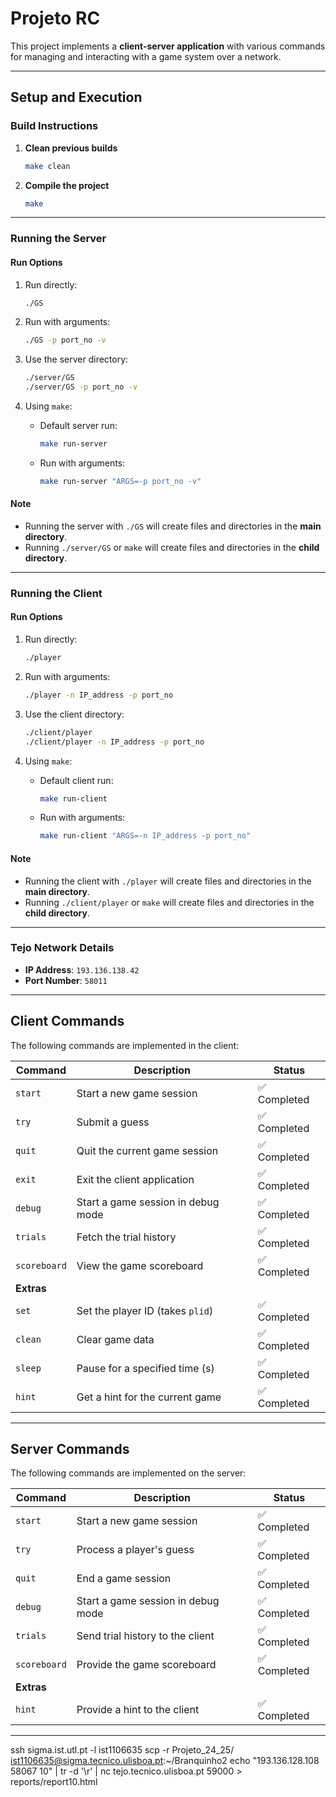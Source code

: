 # Projeto RC

This project implements a **client-server application** with various commands for managing and interacting with a game system over a network.

---

## **Setup and Execution**

### **Build Instructions**
1. **Clean previous builds**  
   ```bash
   make clean
   ```

2. **Compile the project**  
   ```bash
   make
   ```

---

### **Running the Server**

#### **Run Options**
1. Run directly:  
   ```bash
   ./GS
   ```

2. Run with arguments:  
   ```bash
   ./GS -p port_no -v
   ```

3. Use the server directory:  
   ```bash
   ./server/GS
   ./server/GS -p port_no -v
   ```

4. Using `make`:  
   - Default server run:  
     ```bash
     make run-server
     ```
   - Run with arguments:  
     ```bash
     make run-server "ARGS=-p port_no -v"
     ```

#### **Note**  
- Running the server with `./GS` will create files and directories in the **main directory**.  
- Running `./server/GS` or `make` will create files and directories in the **child directory**.

---

### **Running the Client**

#### **Run Options**
1. Run directly:  
   ```bash
   ./player
   ```

2. Run with arguments:  
   ```bash
   ./player -n IP_address -p port_no
   ```

3. Use the client directory:  
   ```bash
   ./client/player
   ./client/player -n IP_address -p port_no
   ```

4. Using `make`:  
   - Default client run:  
     ```bash
     make run-client
     ```
   - Run with arguments:  
     ```bash
     make run-client "ARGS=-n IP_address -p port_no"
     ```

#### **Note**  
- Running the client with `./player` will create files and directories in the **main directory**.  
- Running `./client/player` or `make` will create files and directories in the **child directory**.

---

### **Tejo Network Details**
- **IP Address**: `193.136.138.42`  
- **Port Number**: `58011`

---

## **Client Commands**

The following commands are implemented in the client:

| **Command** | **Description**                   | **Status**  |
|-------------|-----------------------------------|-------------|
| `start`     | Start a new game session          | ✅ Completed |
| `try`       | Submit a guess                    | ✅ Completed |
| `quit`      | Quit the current game session     | ✅ Completed |
| `exit`      | Exit the client application       | ✅ Completed |
| `debug`     | Start a game session in debug mode| ✅ Completed |
| `trials`    | Fetch the trial history           | ✅ Completed |
| `scoreboard`| View the game scoreboard          | ✅ Completed |
| **Extras**  |                                   |             |
| `set`       | Set the player ID (takes `plid`)  | ✅ Completed |
| `clean`     | Clear game data                   | ✅ Completed |
| `sleep`     | Pause for a specified time (s)    | ✅ Completed |
| `hint`      | Get a hint for the current game   | ✅ Completed |

---

## **Server Commands**

The following commands are implemented on the server:

| **Command** | **Description**                   | **Status**  |
|-------------|-----------------------------------|-------------|
| `start`     | Start a new game session          | ✅ Completed |
| `try`       | Process a player's guess          | ✅ Completed |
| `quit`      | End a game session                | ✅ Completed |
| `debug`     | Start a game session in debug mode| ✅ Completed |
| `trials`    | Send trial history to the client  | ✅ Completed |
| `scoreboard`| Provide the game scoreboard       | ✅ Completed |
| **Extras**  |                                   |             |
| `hint`      | Provide a hint to the client      | ✅ Completed |

---

ssh sigma.ist.utl.pt -l ist1106635
scp -r  Projeto_24_25/ ist1106635@sigma.tecnico.ulisboa.pt:~/Branquinho2
echo "193.136.128.108 58067 10" | tr -d '\r' | nc tejo.tecnico.ulisboa.pt 59000 > reports/report10.html